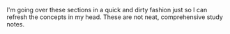 I'm going over these sections in a quick and dirty fashion just so I can refresh the concepts in my head. These are not neat, comprehensive study notes. 